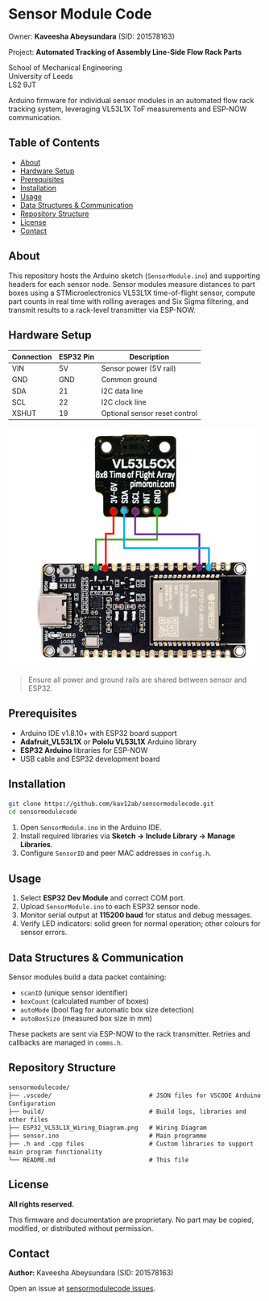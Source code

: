 # Sensor Module Code
Owner: **Kaveesha Abeysundara** (SID: 201578163)    

Project: **Automated Tracking of Assembly Line-Side Flow Rack Parts**   

School of Mechanical Engineering   
University of Leeds  
LS2 9JT

Arduino firmware for individual sensor modules in an automated flow rack tracking system, leveraging VL53L1X ToF measurements and ESP-NOW communication.

## Table of Contents

- [About](#about)
- [Hardware Setup](#hardware-setup)
- [Prerequisites](#prerequisites)
- [Installation](#installation)
- [Usage](#usage)
- [Data Structures & Communication](#data-structures--communication)
- [Repository Structure](#repository-structure)
- [License](#license)
- [Contact](#contact)

## About

This repository hosts the Arduino sketch (`SensorModule.ino`) and supporting headers for each sensor node. Sensor modules measure distances to part boxes using a STMicroelectronics VL53L1X time-of-flight sensor, compute part counts in real time with rolling averages and Six Sigma filtering, and transmit results to a rack-level transmitter via ESP-NOW.

## Hardware Setup

| Connection | ESP32 Pin | Description                    |
|------------|-----------|--------------------------------|
| VIN        | 5V        | Sensor power (5V rail)         |
| GND        | GND       | Common ground                  |
| SDA        | 21        | I2C data line                  |
| SCL        | 22        | I2C clock line                 |
| XSHUT      | 19        | Optional sensor reset control  |

![ESP32-C6 and VL53L1X Wiring Diagram](ESP32_VL53L1X_Wiring_Diagram.png)  

> Ensure all power and ground rails are shared between sensor and ESP32.

## Prerequisites

- Arduino IDE v1.8.10+ with ESP32 board support
- **Adafruit_VL53L1X** or **Pololu VL53L1X** Arduino library
- **ESP32 Arduino** libraries for ESP-NOW
- USB cable and ESP32 development board

## Installation

```bash
git clone https://github.com/kav12ab/sensormodulecode.git
cd sensormodulecode
```

1. Open `SensorModule.ino` in the Arduino IDE.
2. Install required libraries via **Sketch → Include Library → Manage Libraries**.
3. Configure `SensorID` and peer MAC addresses in `config.h`.

## Usage

1. Select **ESP32 Dev Module** and correct COM port.
2. Upload `SensorModule.ino` to each ESP32 sensor node.
3. Monitor serial output at **115200 baud** for status and debug messages.
4. Verify LED indicators: solid green for normal operation; other colours for sensor errors.

## Data Structures & Communication

Sensor modules build a data packet containing:

- `scanID` (unique sensor identifier)
- `boxCount` (calculated number of boxes)
- `autoMode` (bool flag for automatic box size detection)
- `autoBoxSize` (measured box size in mm)

These packets are sent via ESP-NOW to the rack transmitter. Retries and callbacks are managed in `comms.h`.

## Repository Structure

```plaintext
sensormodulecode/
├── .vscode/                           # JSON files for VSCODE Arduino Configuration
├── build/                             # Build logs, libraries and other files
├── ESP32_VL53L1X_Wiring_Diagram.png   # Wiring Diagram
├── sensor.ino                         # Main programme
├── .h and .cpp files                  # Custom libraries to support main program functionality
└── README.md                          # This file
```

## License

**All rights reserved.**

This firmware and documentation are proprietary. No part may be copied, modified, or distributed without permission.

## Contact

**Author:** Kaveesha Abeysundara (SID: 201578163)  


Open an issue at [sensormodulecode issues](https://github.com/kav12ab/sensormodulecode/issues).

